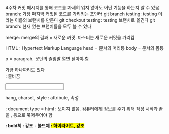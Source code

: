 4주차 
커밋 메시지를 통해 코드를 자세히 읽지 않아도 어떤 기능을 하는지 알 수 있음
branch: 가장 마지막 커밋된 코드를 가리키는 포인터
    git branch testing: testing 이라는 이름의 브랜치를 만든다
    git checkout testing: testing 브랜치로 옮긴다
    git branch: 현재 있는 브랜치들을 모두 볼 수 있다

merge: merge의 결과 = 새로운 커밋. 마스터는 새로운 커밋을 가리킴 


HTML : Hypertext Markup Language
head = 문서의 머리통
body = 문서의 몸통
<p> p = paragrah. 문단의 줄임말
    열면 닫아야 함 </p>
    가끔 하나짜리도 있다 <br/> : 줄바꿈 </p>
    <input place holder = "또 이렇게" >

hang, charset, style : attribute, 속성

<!DOCTYPE html> : document type = html
<head>
: 보이지 않음. 컴퓨터에게 정보를 주기 위해 작성
<body>
시작과 끝을 <head>, <body> 등으로 묶어두어야 함

<b> : bold체
<strong> : 강조 - 볼드체
<mark> : 하이라이트, 강조

